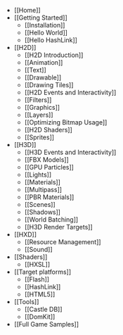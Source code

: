 * [[Home]]
* [[Getting Started]]
  * [[Installation]]
  * [[Hello World]]
  * [[Hello HashLink]]
* [[H2D]]
  * [[H2D Introduction]]
  * [[Animation]]
  * [[Text]]
  * [[Drawable]]
  * [[Drawing Tiles]]
  * [[H2D Events and Interactivity]]
  * [[Filters]]
  * [[Graphics]]
  * [[Layers]]
  * [[Optimizing Bitmap Usage]]
  * [[H2D Shaders]]
  * [[Sprites]]
* [[H3D]]
  * [[H3D Events and Interactivity]]
  * [[FBX Models]]
  * [[GPU Particles]]
  * [[Lights]]
  * [[Materials]]
  * [[Multipass]]
  * [[PBR Materials]]
  * [[Scenes]]
  * [[Shadows]]
  * [[World Batching]]
  * [[H3D Render Targets]]
* [[HXD]]
  * [[Resource Management]]
  * [[Sound]]
* [[Shaders]]
  * [[HXSL]]
* [[Target platforms]]
  * [[Flash]]
  * [[HashLink]]
  * [[HTML5]]
* [[Tools]]
  * [[Castle DB]]
  * [[DomKit]]
* [[Full Game Samples]]
